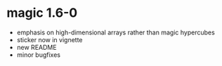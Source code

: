 # magic 1.6-0

- emphasis on high-dimensional arrays rather than magic hypercubes
- sticker now in vignette
- new README
- minor bugfixes
